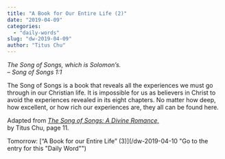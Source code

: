 ```yaml
---
title: "A Book for Our Entire Life (2)"
date: "2019-04-09"
categories: 
  - "daily-words"
slug: "dw-2019-04-09"
author: "Titus Chu"
---
```


_The Song of Songs, which is Solomon’s._  
_– Song of Songs 1:1_

The Song of Songs is a book that reveals all the experiences we must go through in our Christian life. It is impossible for us as believers in Christ to avoid the experiences revealed in its eight chapters. No matter how deep, how excellent, or how rich our experiences are, they all can be found here.

Adapted from _[The Song of Songs: A Divine Romance,](/song-of-songs-dr/)_  
by Titus Chu, page 11.

Tomorrow: [“A Book for our Entire Life” (3)](/dw-2019-04-10 "Go to the entry for this "Daily Word"")
